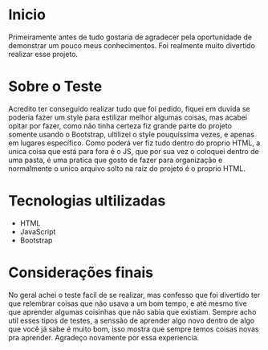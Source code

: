 # Inicio

Primeiramente antes de tudo gostaria de agradecer pela oportunidade de demonstrar um pouco meus conhecimentos. Foi realmente muito divertido realizar esse projeto.

# Sobre o Teste

Acredito ter conseguido realizar tudo que foi pedido, fiquei em duvida se poderia fazer um style para
estilizar melhor algumas coisas, mas acabei opitar por fazer, como não tinha certeza fiz grande parte do projeto somente usando o Bootstrap, ultilizei o style pouquíssima vezes, e apenas em lugares específico. Como poderá ver fiz tudo dentro do proprio HTML, a unica coisa que está para fora é o JS, que por sua vez o coloquei dentro de uma pasta, é uma pratica que gosto de fazer para organização e normalmente o unico arquivo solto na raiz do projeto é o proprio HTML.

# Tecnologias ultilizadas

- HTML
- JavaScript
- Bootstrap

# Considerações finais

No geral achei o teste facil de se realizar, mas confesso que foi divertido ter que relembrar coisas que não usava a um bom tempo, e até mesmo tive que aprender algumas coisinhas que não sabia que existiam. Sempre acho util esses tipos de testes, a senssão de aprender algo novo dentro de algo que você já sabe é muito bom, isso mostra que sempre temos coisas novas pra aprender. Agradeço novamente por essa experiencia.
